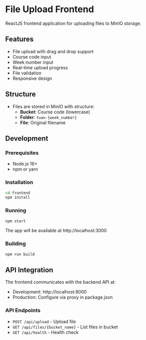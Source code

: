 # File Upload Frontend

ReactJS frontend application for uploading files to MinIO storage.

## Features

- File upload with drag and drop support
- Course code input
- Week number input  
- Real-time upload progress
- File validation
- Responsive design

## Structure

- Files are stored in MinIO with structure:
  - **Bucket**: Course code (lowercase)
  - **Folder**: `tuan-{week_number}`
  - **File**: Original filename

## Development

### Prerequisites

- Node.js 16+
- npm or yarn

### Installation

```bash
cd frontend
npm install
```

### Running

```bash
npm start
```

The app will be available at http://localhost:3000

### Building

```bash
npm run build
```

## API Integration

The frontend communicates with the backend API at:
- Development: http://localhost:8000
- Production: Configure via proxy in package.json

### API Endpoints

- `POST /api/upload` - Upload file
- `GET /api/files/{bucket_name}` - List files in bucket
- `GET /api/health` - Health check
